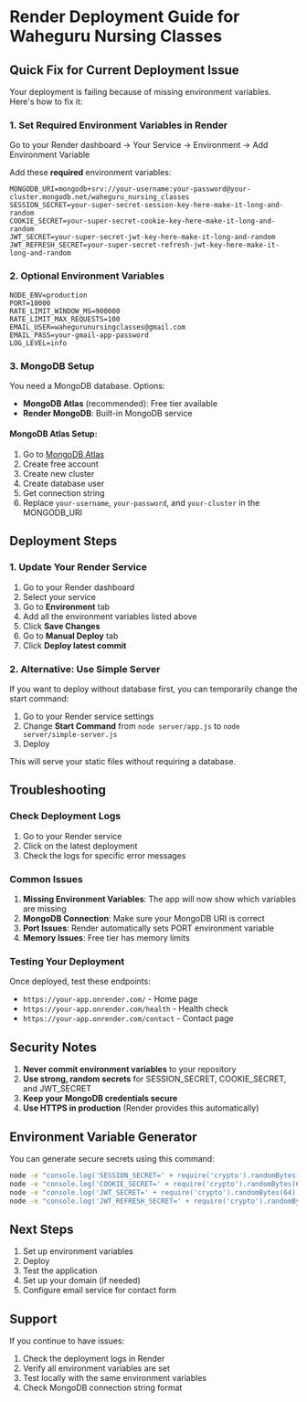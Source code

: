# Render Deployment Guide for Waheguru Nursing Classes

## Quick Fix for Current Deployment Issue

Your deployment is failing because of missing environment variables. Here's how to fix it:

### 1. Set Required Environment Variables in Render

Go to your Render dashboard → Your Service → Environment → Add Environment Variable

Add these **required** environment variables:

```
MONGODB_URI=mongodb+srv://your-username:your-password@your-cluster.mongodb.net/waheguru_nursing_classes
SESSION_SECRET=your-super-secret-session-key-here-make-it-long-and-random
COOKIE_SECRET=your-super-secret-cookie-key-here-make-it-long-and-random
JWT_SECRET=your-super-secret-jwt-key-here-make-it-long-and-random
JWT_REFRESH_SECRET=your-super-secret-refresh-jwt-key-here-make-it-long-and-random
```

### 2. Optional Environment Variables

```
NODE_ENV=production
PORT=10000
RATE_LIMIT_WINDOW_MS=900000
RATE_LIMIT_MAX_REQUESTS=100
EMAIL_USER=wahegurunursingclasses@gmail.com
EMAIL_PASS=your-gmail-app-password
LOG_LEVEL=info
```

### 3. MongoDB Setup

You need a MongoDB database. Options:
- **MongoDB Atlas** (recommended): Free tier available
- **Render MongoDB**: Built-in MongoDB service

#### MongoDB Atlas Setup:
1. Go to [MongoDB Atlas](https://www.mongodb.com/atlas)
2. Create free account
3. Create new cluster
4. Create database user
5. Get connection string
6. Replace `your-username`, `your-password`, and `your-cluster` in the MONGODB_URI

## Deployment Steps

### 1. Update Your Render Service

1. Go to your Render dashboard
2. Select your service
3. Go to **Environment** tab
4. Add all the environment variables listed above
5. Click **Save Changes**
6. Go to **Manual Deploy** tab
7. Click **Deploy latest commit**

### 2. Alternative: Use Simple Server

If you want to deploy without database first, you can temporarily change the start command:

1. Go to your Render service settings
2. Change **Start Command** from `node server/app.js` to `node server/simple-server.js`
3. Deploy

This will serve your static files without requiring a database.

## Troubleshooting

### Check Deployment Logs

1. Go to your Render service
2. Click on the latest deployment
3. Check the logs for specific error messages

### Common Issues

1. **Missing Environment Variables**: The app will now show which variables are missing
2. **MongoDB Connection**: Make sure your MongoDB URI is correct
3. **Port Issues**: Render automatically sets PORT environment variable
4. **Memory Issues**: Free tier has memory limits

### Testing Your Deployment

Once deployed, test these endpoints:

- `https://your-app.onrender.com/` - Home page
- `https://your-app.onrender.com/health` - Health check
- `https://your-app.onrender.com/contact` - Contact page

## Security Notes

1. **Never commit environment variables** to your repository
2. **Use strong, random secrets** for SESSION_SECRET, COOKIE_SECRET, and JWT_SECRET
3. **Keep your MongoDB credentials secure**
4. **Use HTTPS in production** (Render provides this automatically)

## Environment Variable Generator

You can generate secure secrets using this command:

```bash
node -e "console.log('SESSION_SECRET=' + require('crypto').randomBytes(64).toString('hex'));"
node -e "console.log('COOKIE_SECRET=' + require('crypto').randomBytes(64).toString('hex'));"
node -e "console.log('JWT_SECRET=' + require('crypto').randomBytes(64).toString('hex'));"
node -e "console.log('JWT_REFRESH_SECRET=' + require('crypto').randomBytes(64).toString('hex'));"
```

## Next Steps

1. Set up environment variables
2. Deploy
3. Test the application
4. Set up your domain (if needed)
5. Configure email service for contact form

## Support

If you continue to have issues:
1. Check the deployment logs in Render
2. Verify all environment variables are set
3. Test locally with the same environment variables
4. Check MongoDB connection string format 